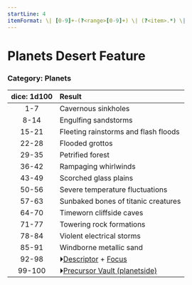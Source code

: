 ```yaml
---
startLine: 4
itemFormat: \| [0-9]+-(?<range>[0-9]+) \| (?<item>.*) \|
---
```

# Planets Desert Feature
### Category: Planets

| dice: 1d100 | Result |
|:----:|:-------|
| 1-7 | Cavernous sinkholes |
| 8-14 | Engulfing sandstorms |
| 15-21 | Fleeting rainstorms and flash floods |
| 22-28 | Flooded grottos |
| 29-35 | Petrified forest |
| 36-42 | Rampaging whirlwinds |
| 43-49 | Scorched glass plains |
| 50-56 | Severe temperature fluctuations |
| 57-63 | Sunbaked bones of titanic creatures |
| 64-70 | Timeworn cliffside caves |
| 71-77 | Towering rock formations |
| 78-84 | Violent electrical storms |
| 85-91 | Windborne metallic sand |
| 92-98 | ⏵[Descriptor](Core_Descriptor.md) + [Focus](Core_Focus.md) |
| 99-100 | ⏵[Precursor Vault (planetside)](Vaults_Form.md) |